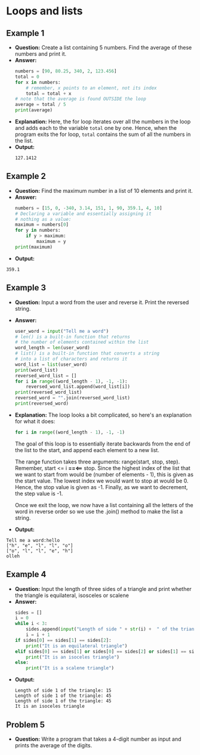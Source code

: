 ﻿# Loops and lists 

## Example 1
- **Question:** Create a list containing 5 numbers. Find the average of these numbers and print it. 
- **Answer:**
	```python
	numbers = [90, 80.25, 340, 2, 123.456]
	total = 0
	for x in numbers:
		# remember, x points to an element, not its index
		total = total + x
	# note that the average is found OUTSIDE the loop
	average = total / 5
	print(average)
	```
- **Explanation:**
	Here, the for loop iterates over all the numbers in the loop and adds each to the variable `total` one by one. Hence, when the program exits the for loop, `total` contains the sum of all the numbers in the list. 
- **Output:**
	```
	127.1412
	```

## Example 2
- **Question:** Find the maximum number in a list of 10 elements and print it. 
- **Answer:**
	```python
	numbers = [15, 0, -340, 3.14, 151, 1, 90, 359.1, 4, 10]
	# Declaring a variable and essentially assigning it 
	# nothing as a value:
	maximum = numbers[0]
	for y in numbers:
		if y > maximum:
			maximum = y
	print(maximum)
	```
- **Output:**
```
359.1
```

## Example 3

- **Question:** Input a word from the user and reverse it. Print the reversed string. 
- **Answer:**
	```python
	user_word = input("Tell me a word")
	# len() is a built-in function that returns 
	# the number of elements contained within the list 
	word_length = len(user_word)
	# list() is a built-in function that converts a string 
	# into a list of characters and returns it
	word_list = list(user_word)
	print(word_list)
	reversed_word_list = []
	for i in range((word_length - 1), -1, -1):
		reversed_word_list.append(word_list[i])
	print(reversed_word_list)
	reversed_word = "".join(reversed_word_list)
	print(reversed_word)
	```
- **Explanation:** The loop looks a bit complicated, so here's an explanation for what it does:
	```python
	for i in range((word_length - 1), -1, -1)
	```
	The goal of this loop is to essentially iterate backwards from the end of the list to the start, and append each element to a new list. 

	The range function takes three arguments: range(start, stop, step). Remember, start <= i  __==<==__ stop. Since the highest index of the list that we want to start from would be (number of elements - 1), this is given as the start value. The lowest index we would want to stop at would be 0. Hence, the stop value is given as -1. Finally, as we want to decrement, the step value is -1. 
	
	Once we exit the loop, we now have a list containing all the letters of the word in reverse order so we use the .join() method to make the list a string. 
	
- **Output:** 
```
Tell me a word:hello
["h", "e", "l", "l", "o"]
["o", "l", "l", "e", "h"]
olleh
```

## Example 4
- **Question:** Input the length of three sides of a triangle and print whether the triangle is equilateral, isosceles or scalene
- **Answer:**
	```python
	sides = []
	i = 0
	while i < 3:
		sides.append(input("Length of side " + str(i) +  " of the triangle:"))
		i = i + 1
	if sides[0] == sides[1] == sides[2]:
		print("It is an equilateral triangle")
	elif sides[0] == sides[1] or sides[0] == sides[2] or sides[1] == sides[2]:
		print("It is an isoceles triangle")
	else:
		print("It is a scalene triangle")
	```
- **Output:**
	```
	Length of side 1 of the triangle: 15
	Length of side 1 of the triangle: 45
	Length of side 1 of the triangle: 45
	It is an isoceles triangle 
	```

## Problem 5

- **Question:** Write a program that takes a 4-digit number as input and prints the average of the digits. 
